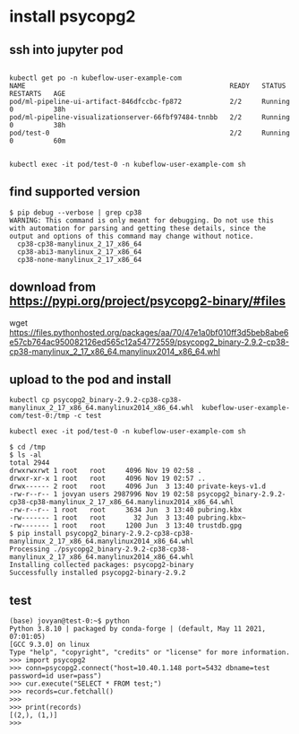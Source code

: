 
# install psycopg2

## ssh into jupyter pod

```

kubectl get po -n kubeflow-user-example-com
NAME                                                   READY   STATUS    RESTARTS   AGE
pod/ml-pipeline-ui-artifact-846dfccbc-fp872            2/2     Running   0          38h
pod/ml-pipeline-visualizationserver-66fbf97484-tnnbb   2/2     Running   0          38h
pod/test-0                                             2/2     Running   0          60m


kubectl exec -it pod/test-0 -n kubeflow-user-example-com sh

```

## find supported version
```
$ pip debug --verbose | grep cp38
WARNING: This command is only meant for debugging. Do not use this with automation for parsing and getting these details, since the output and options of this command may change without notice.
  cp38-cp38-manylinux_2_17_x86_64
  cp38-abi3-manylinux_2_17_x86_64
  cp38-none-manylinux_2_17_x86_64 

```
## download  from https://pypi.org/project/psycopg2-binary/#files
wget https://files.pythonhosted.org/packages/aa/70/47e1a0bf010ff3d5beb8abe6e57cb764ac950082126ed565c12a54772559/psycopg2_binary-2.9.2-cp38-cp38-manylinux_2_17_x86_64.manylinux2014_x86_64.whl

## upload to the pod and install

```
kubectl cp psycopg2_binary-2.9.2-cp38-cp38-manylinux_2_17_x86_64.manylinux2014_x86_64.whl  kubeflow-user-example-com/test-0:/tmp -c test

kubectl exec -it pod/test-0 -n kubeflow-user-example-com sh

$ cd /tmp
$ ls -al
total 2944
drwxrwxrwt 1 root   root     4096 Nov 19 02:58 .
drwxr-xr-x 1 root   root     4096 Nov 19 02:57 ..
drwx------ 2 root   root     4096 Jun  3 13:40 private-keys-v1.d
-rw-r--r-- 1 jovyan users 2987996 Nov 19 02:58 psycopg2_binary-2.9.2-cp38-cp38-manylinux_2_17_x86_64.manylinux2014_x86_64.whl
-rw-r--r-- 1 root   root     3634 Jun  3 13:40 pubring.kbx
-rw------- 1 root   root       32 Jun  3 13:40 pubring.kbx~
-rw------- 1 root   root     1200 Jun  3 13:40 trustdb.gpg
$ pip install psycopg2_binary-2.9.2-cp38-cp38-manylinux_2_17_x86_64.manylinux2014_x86_64.whl
Processing ./psycopg2_binary-2.9.2-cp38-cp38-manylinux_2_17_x86_64.manylinux2014_x86_64.whl
Installing collected packages: psycopg2-binary
Successfully installed psycopg2-binary-2.9.2
```

## test

```
(base) jovyan@test-0:~$ python
Python 3.8.10 | packaged by conda-forge | (default, May 11 2021, 07:01:05) 
[GCC 9.3.0] on linux
Type "help", "copyright", "credits" or "license" for more information.
>>> import psycopg2
>>> conn=psycopg2.connect("host=10.40.1.148 port=5432 dbname=test password=id user=pass")
>>> cur.execute("SELECT * FROM test;")
>>> records=cur.fetchall()
>>> 
>>> print(records)
[(2,), (1,)]
>>> 
```
